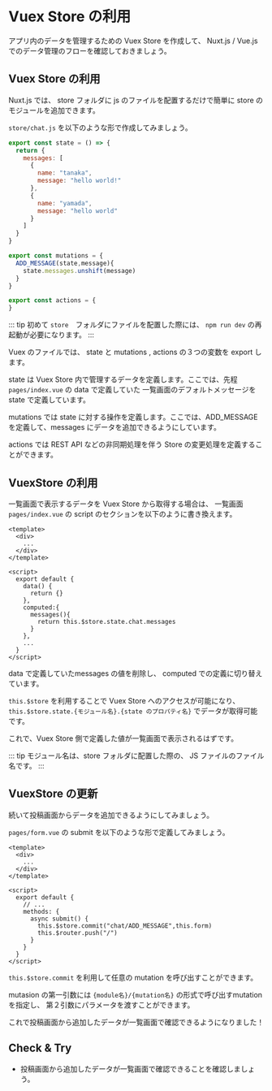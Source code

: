 # Vuex Store の利用

アプリ内のデータを管理するための Vuex Store を作成して、
Nuxt.js / Vue.js でのデータ管理のフローを確認しておきましょう。

## Vuex Store の利用

Nuxt.js では、 store フォルダに js のファイルを配置するだけで簡単に store のモジュールを追加できます。

`store/chat.js` を以下のような形で作成してみましょう。

```js
export const state = () => {
  return {
    messages: [
      {
        name: "tanaka",
        message: "hello world!"
      },
      {
        name: "yamada",
        message: "hello world"
      }
    ]
  }
}

export const mutations = {
  ADD_MESSAGE(state,message){
    state.messages.unshift(message)
  }
}

export const actions = {
}
```

::: tip
初めて `store`　フォルダにファイルを配置した際には、 `npm run dev` の再起動が必要になります。
:::

Vuex のファイルでは、 state と mutations , actions の３つの変数を export します。

state は Vuex Store 内で管理するデータを定義します。ここでは、先程 `pages/index.vue` の data で定義していた
一覧画面のデフォルトメッセージを state で定義しています。

mutations では state に対する操作を定義します。ここでは、ADD_MESSAGE を定義して、messages にデータを追加できるようにしています。

actions では REST API などの非同期処理を伴う Store の変更処理を定義することができます。

## VuexStore の利用

一覧画面で表示するデータを Vuex Store から取得する場合は、
一覧画面 `pages/index.vue` の script のセクションを以下のように書き換えます。

```vue
<template>
  <div>
    ...
  </div>
</template>

<script>
  export default {
    data() {
      return {}
    },
    computed:{
      messages(){
        return this.$store.state.chat.messages
      }
    },
    ...
  }
</script>
```

data で定義していたmessages の値を削除し、
computed での定義に切り替えています。

`this.$store` を利用することで Vuex Store へのアクセスが可能になり、
`this.$store.state.{モジュール名}.{state のプロパティ名}` でデータが取得可能です。

これで、Vuex Store 側で定義した値が一覧画面で表示されるはずです。

::: tip
モジュール名は、store フォルダに配置した際の、
JS ファイルのファイル名です。
:::

## VuexStore の更新

続いて投稿画面からデータを追加できるようにしてみましょう。

`pages/form.vue` の submit を以下のような形で定義してみましょう。

```vue
<template>
  <div>
    ...
  </div>
</template>

<script>
  export default {
    // ...
    methods: {
      async submit() {
        this.$store.commit("chat/ADD_MESSAGE",this.form)
        this.$router.push("/")
      }
    }
  }
</script>
```

`this.$store.commit` を利用して任意の mutation を呼び出すことができます。

mutasion の第一引数には `{module名}/{mutation名}` の形式で呼び出すmutation を指定し、
第２引数にパラメータを渡すことができます。

これで投稿画面から追加したデータが一覧画面で確認できるようになりました！

## Check & Try

- 投稿画面から追加したデータが一覧画面で確認できることを確認しましょう。


